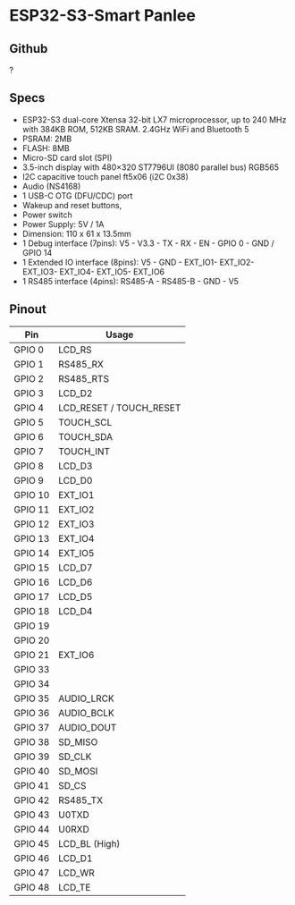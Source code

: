 # ESP32-S3-Smart Panlee
## Github   
?

## Specs
* ESP32-S3 dual-core Xtensa 32-bit LX7 microprocessor, up to 240 MHz with 384KB ROM, 512KB SRAM. 2.4GHz WiFi and Bluetooth 5
* PSRAM: 2MB     
* FLASH: 8MB
* Micro-SD card slot (SPI)
* 3.5-inch display with 480×320 ST7796UI (8080 parallel bus)  RGB565
* I2C capacitive touch panel ft5x06 (i2C 0x38)
* Audio (NS4168)
* 1 USB-C OTG (DFU/CDC) port
* Wakeup and reset buttons, 
* Power switch
* Power Supply: 5V / 1A
* Dimension: 110 x 61 x 13.5mm   
* 1 Debug interface (7pins): V5 - V3.3 - TX - RX - EN - GPIO 0 - GND / GPIO 14 
* 1 Extended IO interface (8pins): V5 - GND - EXT_IO1- EXT_IO2- EXT_IO3- EXT_IO4- EXT_IO5- EXT_IO6
* 1 RS485 interface (4pins): RS485-A - RS485-B - GND - V5

## Pinout 
Pin | Usage 
----|-----
GPIO 0 | LCD_RS  
GPIO 1 |  RS485_RX
GPIO 2 |  RS485_RTS 
GPIO 3 | LCD_D2
GPIO 4 | LCD_RESET / TOUCH_RESET
GPIO 5 | TOUCH_SCL
GPIO 6 | TOUCH_SDA
GPIO 7 | TOUCH_INT 
GPIO 8 | LCD_D3 
GPIO 9 | LCD_D0
GPIO 10 | EXT_IO1
GPIO 11 | EXT_IO2
GPIO 12 | EXT_IO3
GPIO 13 | EXT_IO4
GPIO 14 | EXT_IO5
GPIO 15 | LCD_D7
GPIO 16 | LCD_D6
GPIO 17 | LCD_D5
GPIO 18 | LCD_D4
GPIO 19 | 
GPIO 20 | 
GPIO 21 | EXT_IO6
GPIO 33 |  
GPIO 34 | 
GPIO 35 | AUDIO_LRCK
GPIO 36 | AUDIO_BCLK
GPIO 37 | AUDIO_DOUT
GPIO 38 | SD_MISO 
GPIO 39 | SD_CLK
GPIO 40 | SD_MOSI
GPIO 41 | SD_CS
GPIO 42 | RS485_TX
GPIO 43 | U0TXD
GPIO 44 | U0RXD
GPIO 45 | LCD_BL (High)
GPIO 46 | LCD_D1  
GPIO 47 | LCD_WR
GPIO 48 | LCD_TE
